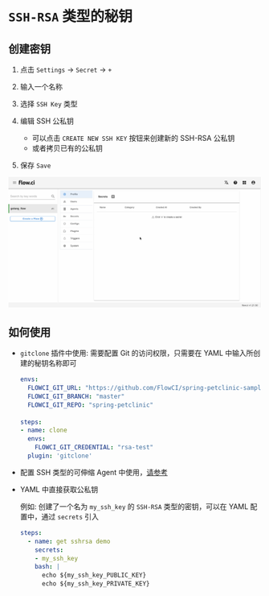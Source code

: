 # `SSH-RSA` 类型的秘钥

## 创建密钥

1. 点击 `Settings` -> `Secret` -> `+`
2. 输入一个名称
3. 选择 `SSH Key` 类型
4. 编辑 SSH 公私钥

   - 可以点击 `CREATE NEW SSH KEY` 按钮来创建新的 SSH-RSA 公私钥
   - 或者拷贝已有的公私钥

5. 保存 `Save`

![create ssh rsa](../../images/secret/create_ssh_key.gif)

## 如何使用

- `gitclone` 插件中使用: 需要配置 Git 的访问权限，只需要在 YAML 中输入所创建的秘钥名称即可

  ```yaml
  envs:
    FLOWCI_GIT_URL: "https://github.com/FlowCI/spring-petclinic-sample.git"
    FLOWCI_GIT_BRANCH: "master"
    FLOWCI_GIT_REPO: "spring-petclinic"

  steps:
  - name: clone
    envs:
      FLOWCI_GIT_CREDENTIAL: "rsa-test"
    plugin: 'gitclone'
  ```

- 配置 SSH 类型的可伸缩 Agent 中使用，[请参考](cn/agents/ssh_host.md#可伸缩-agent-配置-ssh-主机)

- YAML 中直接获取公私钥

  例如: 创建了一个名为 `my_ssh_key` 的 `SSH-RSA` 类型的密钥，可以在 YAML 配置中，通过 `secrets` 引入

  ```yaml
  steps:
    - name: get sshrsa demo
      secrets:
      - my_ssh_key
      bash: |
        echo ${my_ssh_key_PUBLIC_KEY}
        echo ${my_ssh_key_PRIVATE_KEY}
  ```
